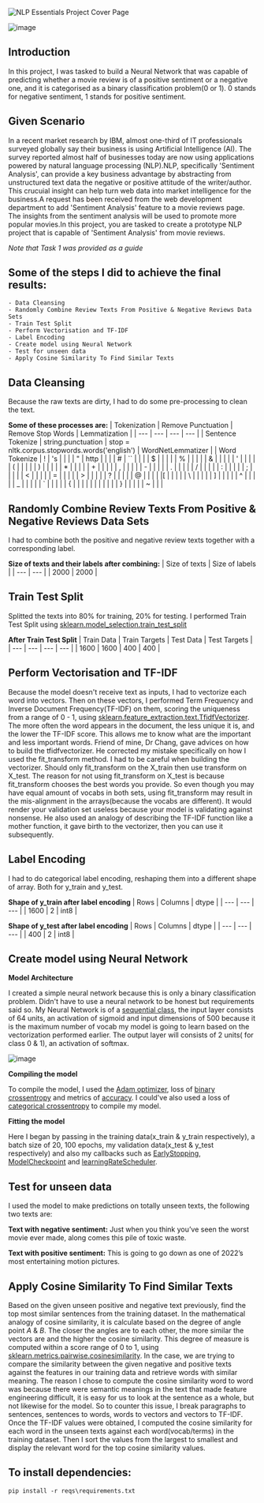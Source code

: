
![NLP Essentials Project Cover Page](https://user-images.githubusercontent.com/89140773/207842683-4443f5b6-b20e-487a-9eee-6e7af3fa2638.png)


![image](https://user-images.githubusercontent.com/89140773/208248644-3efdad3a-9ce7-4375-87fb-4065ca44c00e.png)

## Introduction
In this project, I was tasked to build a Neural Network that was capable of predicting whether a movie review is of a positive sentiment or a negative one, and it is categorised as a binary classification problem(0 or 1). 0 stands for negative sentiment, 1 stands for positive sentiment. 

## Given Scenario
In a recent market research by IBM, almost one-third of IT professionals surveyed globally say their business is using Artificial Intelligence (AI). The survey reported almost half of businesses today are now using applications powered by natural language processing (NLP).NLP, specifically 'Sentiment Analysis', can provide a key business advantage by abstracting from unstructured text data the negative or positive attitude of the writer/author. This crucuial insight can help turn web data into market intelligence for the business.A request has been received from the web development department to add 'Sentiment Analysis' feature to a movie reviews page.
The insights from the sentiment analysis will be used to promote more popular movies.In this project, you are tasked to create a prototype NLP project that is capable of 'Sentiment Analysis' from movie reviews.

*Note that Task 1 was provided as a guide*

## Some of the steps I did to achieve the final results:

```
- Data Cleansing
- Randomly Combine Review Texts From Positive & Negative Reviews Data Sets
- Train Test Split
- Perform Vectorisation and TF-IDF
- Label Encoding
- Create model using Neural Network
- Test for unseen data
- Apply Cosine Similarity To Find Similar Texts
```

## Data Cleansing
Because the raw texts are dirty, I had to do some pre-processing to clean the text.

**Some of these processes are:**
| Tokenization | Remove Punctuation | Remove Stop Words | Lemmatization | 
| --- | --- | --- | --- |
| Sentence Tokenize | string.punctuation | stop = nltk.corpus.stopwords.words('english') | WordNetLemmatizer |
| Word Tokenize | ! | 's |  |
|  | " | http |  |
|  | # | `` |  |
|  | $ |  |  |
|  | % |  |  |
|  | & |  |  |
|  | ' |  |  |
|  | ( |  |  |
|  | ) |  |  |
|  | * |  |  |
|  | + |  |  |
|  | , |  |  |
|  | - |  |  |
|  | . |  |  |
|  | / |  |  |
|  | : |  |  |
|  | ; |  |  |
|  | < |  |  |
|  | = |  |  |
|  | > |  |  |
|  | ? |  |  |
|  | @ |  |  |
|  |[ |  |  |
|  | \ |  |  |
|  | ] |  |  |
|  | ^ |  |  |
|  | _ |  |  |
|  | ` |  |  |
|  | { |  |  |
|  | | |  |  |
|  | } |  |  |
|  | ~ |  |  |

## Randomly Combine Review Texts From Positive & Negative Reviews Data Sets
I had to combine both the positive and negative review texts together with a corresponding label.

**Size of texts and their labels after combining:**
| Size of texts | Size of labels |
| --- | --- | 
| 2000 | 2000 |

## Train Test Split
Splitted the texts into 80% for training, 20% for testing. I performed Train Test Split using [sklearn.model_selection.train_test_split](https://scikit-learn.org/stable/modules/generated/sklearn.model_selection.train_test_split.html)

**After Train Test Split**
| Train Data | Train Targets | Test Data | Test Targets |
| --- | --- | --- | --- |
| 1600 | 1600 | 400 | 400 |

## Perform Vectorisation and TF-IDF
Because the model doesn't receive text as inputs, I had to vectorize each word into vectors. Then on these vectors, I performed Term Frequency and Inverse Document Frequency(TF-IDF) on them, scoring the uniqueness from a range of 0 - 1, using [sklearn.feature_extraction.text.TfidfVectorizer](https://scikit-learn.org/stable/modules/generated/sklearn.feature_extraction.text.TfidfVectorizer.html). The more often the word appears in the document, the less unique it is, and the lower the TF-IDF score. This allows me to know what are the important and less important words. Friend of mine, Dr Chang, gave advices on how to build the tfidfvectorizer. He corrected my mistake specifically on how I used the fit_transform method. I had to be careful when building the vectorizer. Should only fit_transform on the X_train then use transform on X_test. The reason for not using fit_transform on X_test is because fit_transform chooses the best words you provide. So even though you may have equal amount of vocabs in both sets, using fit_transform may result in the mis-alignment in the arrays(because the vocabs are different). It would render your validation set useless because your model is validating against nonsense. He also used an analogy of describing the TF-IDF function like a mother function, it gave birth to the vectorizer,  then you can use it subsequently.

## Label Encoding
I had to do categorical label encoding, reshaping them into a different shape of array. Both for y_train and y_test. 

**Shape of y_train after label encoding**
| Rows | Columns | dtype |
| --- | --- | --- |
| 1600 | 2 | int8 |

**Shape of y_test after label encoding**
| Rows | Columns | dtype |
| --- | --- | --- |
| 400 | 2 | int8 |

## Create model using Neural Network
**Model Architecture**

I created a simple neural network because this is only a binary classification problem. Didn't have to use a neural network to be honest but requirements said so. My Neural Network is of a [sequential class](https://keras.io/guides/sequential_model/), the input layer consists of 64 units, an activation of sigmoid and input dimensions of 500 because it is the maximum number of vocab my model is going to learn based on the vectorization performed earlier. The output layer will consists of 2 units( for class 0 & 1), an activation of softmax. 

![image](https://user-images.githubusercontent.com/89140773/209499086-315dcb72-2c07-4247-ae23-5d6c3c996412.png)

**Compiling the model**

To compile the model, I used the [Adam optimizer](https://keras.io/api/optimizers/adam/), loss of [binary crossentropy](https://keras.io/api/losses/probabilistic_losses/#binary_crossentropy-function) and metrics of [accuracy](https://keras.io/api/metrics/accuracy_metrics/). I could've also used a loss of [categorical crossentropy](https://keras.io/api/losses/probabilistic_losses/#categorical_crossentropy-function) to compile my model.

**Fitting the model**

Here I began by passing in the training data(x_train & y_train respectively),  a batch size of 20, 100 epochs, my validation data(x_test & y_test respectively) and also my callbacks such as [EarlyStopping](https://keras.io/api/callbacks/early_stopping/), [ModelCheckpoint](https://keras.io/api/callbacks/model_checkpoint/) and [learningRateScheduler](https://keras.io/api/callbacks/learning_rate_scheduler/).


## Test for unseen data 
I used the model to make predictions on totally unseen texts,
the following two texts are:

**Text with negative sentiment:** Just when you think you’ve seen the worst movie ever made, along comes this pile of toxic waste.

**Text with positive sentiment:** This is going to go down as one of 2022’s most entertaining motion pictures.



## Apply Cosine Similarity To Find Similar Texts
Based on the given unseen positive and negative text previously, find the top most similar sentences from the training dataset.
In the mathematical analogy of cosine similarity, it is calculate based on the degree of angle point *A* & *B*. The closer the angles are to each other, the more similar the vectors are and the higher the cosine similarity. This degree of measure is computed within a score range of 0 to 1, using [sklearn.metrics.pairwise.cosinesimilarity](https://scikit-learn.org/stable/modules/generated/sklearn.metrics.pairwise.cosine_similarity.html). In the case, we are trying to compare the similarity between the given negative and positive texts against the features in our training data and retrieve words with similar meaning. The reason I chose to compute the cosine similarity word to word was because there were semantic meanings in the text that made feature engineering difficult, it is easy for us to look at the sentence as a whole, but not likewise for the model. So to counter this issue, I break paragraphs to sentences, sentences to words, words to vectors and vectors to TF-IDF. Once the TF-IDF values were obtained, I computed the cosine similarity for each word in the unseen texts against each word(vocab/terms) in the training dataset. Then I sort the values from the largest to smallest and display the relevant word for the top cosine similarity values.




## To install dependencies:
```
pip install -r reqs\requirements.txt
```





